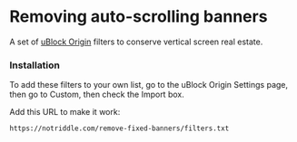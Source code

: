 Removing auto-scrolling banners
===============================

A set of [uBlock Origin](https://github.com/gorhill/uBlock/) filters to conserve vertical screen real estate.

### Installation

To add these filters to your own list, go to the uBlock Origin Settings page,
then go to Custom, then check the Import box.

Add this URL to make it work:

    https://notriddle.com/remove-fixed-banners/filters.txt
